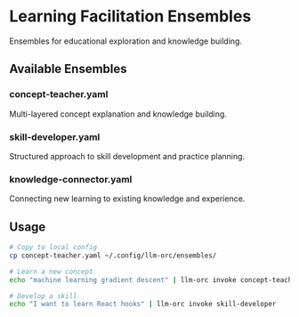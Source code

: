 # Learning Facilitation Ensembles

Ensembles for educational exploration and knowledge building.

## Available Ensembles

### concept-teacher.yaml
Multi-layered concept explanation and knowledge building.

### skill-developer.yaml
Structured approach to skill development and practice planning.

### knowledge-connector.yaml
Connecting new learning to existing knowledge and experience.

## Usage

```bash
# Copy to local config
cp concept-teacher.yaml ~/.config/llm-orc/ensembles/

# Learn a new concept
echo "machine learning gradient descent" | llm-orc invoke concept-teacher

# Develop a skill
echo "I want to learn React hooks" | llm-orc invoke skill-developer
```
